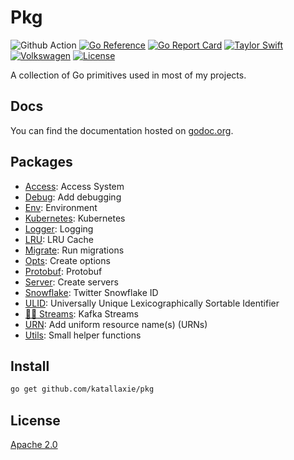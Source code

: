 # Pkg

![Github Action](https://github.com/katallaxie/pkg/workflows/main/badge.svg)
[![Go Reference](https://pkg.go.dev/badge/github.com/katallaxie/pkg.svg)](https://pkg.go.dev/github.com/katallaxie/pkg)
[![Go Report Card](https://goreportcard.com/badge/github.com/katallaxie/pkg)](https://goreportcard.com/report/github.com/katallaxie/pkg)
[![Taylor Swift](https://img.shields.io/badge/secured%20by-taylor%20swift-brightgreen.svg)](https://twitter.com/SwiftOnSecurity)
[![Volkswagen](https://auchenberg.github.io/volkswagen/volkswargen_ci.svg?v=1)](https://github.com/auchenberg/volkswagen)
[![License](https://img.shields.io/badge/License-Apache%202.0-blue.svg)](https://opensource.org/licenses/Apache-2.0)

A collection of Go primitives used in most of my projects.

## Docs

You can find the documentation hosted on [godoc.org](https://godoc.org/github.com/katallaxie/pkg).

## Packages

* [Access](https://github.com/katallaxie/pkg/tree/main/access): Access System
* [Debug](https://github.com/katallaxie/pkg/tree/main/debug): Add debugging
* [Env](https://github.com/katallaxie/pkg/tree/main/env): Environment
* [Kubernetes](https://github.com/katallaxie/pkg/tree/main/k8s): Kubernetes
* [Logger](https://github.com/katallaxie/pkg/tree/main/logger): Logging
* [LRU](https://github.com/katallaxie/pkg/tree/main/lru): LRU Cache
* [Migrate](https://github.com/katallaxie/pkg/tree/main/migrate): Run migrations
* [Opts](https://github.com/katallaxie/pkg/tree/main/opts): Create options
* [Protobuf](https://github.com/katallaxie/pkg/tree/main/proto): Protobuf
* [Server](https://github.com/katallaxie/pkg/tree/main/server): Create servers
* [Snowflake](https://github.com/katallaxie/pkg/tree/main/snowflake): Twitter Snowflake ID
* [ULID](https://github.com/katallaxie/pkg/tree/main/ulid): Universally Unique Lexicographically Sortable Identifier
* [:surfing_woman: Streams](https://github.com/katallaxie/streams): Kafka Streams
* [URN](https://github.com/katallaxie/pkg/tree/main/urn): Add uniform resource name(s) (URNs)
* [Utils](https://github.com/katallaxie/pkg/tree/main/utils): Small helper functions

## Install

```bash
go get github.com/katallaxie/pkg
```

## License

[Apache 2.0](/LICENSE)
